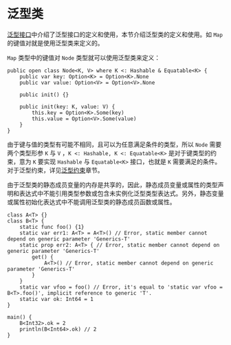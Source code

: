 # 泛型类

[泛型接口](./generic_interface.md)中介绍了泛型接口的定义和使用，本节介绍泛型类的定义和使用。如 `Map` 的键值对就是使用泛型类来定义的。

`Map` 类型中的键值对 `Node` 类型就可以使用泛型类来定义：

<!-- compile -->

```cangjie
public open class Node<K, V> where K <: Hashable & Equatable<K> {
    public var key: Option<K> = Option<K>.None
    public var value: Option<V> = Option<V>.None

    public init() {}

    public init(key: K, value: V) {
        this.key = Option<K>.Some(key)
        this.value = Option<V>.Some(value)
    }
}
```

由于键与值的类型有可能不相同，且可以为任意满足条件的类型，所以 `Node` 需要两个类型形参 `K` 与 `V` ，`K <: Hashable, K <: Equatable<K>` 是对于键类型的约束，意为 `K` 要实现 `Hashable` 与 `Equatable<K>` 接口，也就是 `K` 需要满足的条件。对于泛型约束，详见[泛型约束](./generic_constraint.md)章节。

由于泛型类的静态成员变量的内存是共享的，因此，静态成员变量或属性的类型声明和表达式中不能引用类型参数或包含未实例化泛型类型表达式。另外，静态变量或属性初始化表达式中不能调用泛型类的静态成员函数或属性。
<!-- compile.error -->

```cangjie
class A<T> {}
class B<T> {
    static func foo() {1}
    static var err1: A<T> = A<T>() // Error, static member cannot depend on generic parameter 'Generics-T'
    static prop err2: A<T> { // Error, static member cannot depend on generic parameter 'Generics-T'
        get() {
            A<T>() // Error, static member cannot depend on generic parameter 'Generics-T'
        }
    }
    static var vfoo = foo() // Error, it's equal to 'static var vfoo = B<T>.foo()', implicit reference to generic 'T'.
    static var ok: Int64 = 1
}

main() {
    B<Int32>.ok = 2
    println(B<Int64>.ok) // 2
}
```
